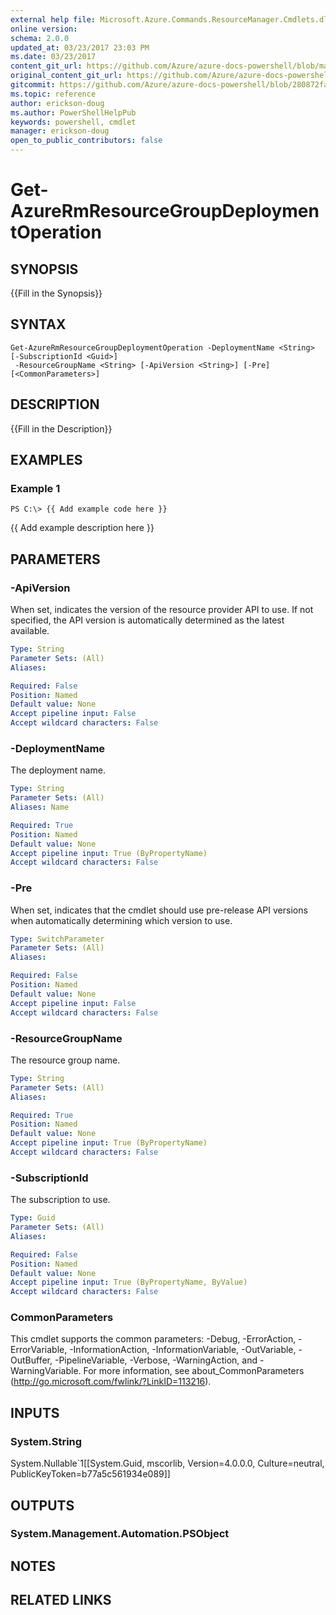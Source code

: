 ```yaml
---
external help file: Microsoft.Azure.Commands.ResourceManager.Cmdlets.dll-Help.xml
online version:
schema: 2.0.0
updated_at: 03/23/2017 23:03 PM
ms.date: 03/23/2017
content_git_url: https://github.com/Azure/azure-docs-powershell/blob/master/azureps-cmdlets-docs/ResourceManager/AzureRM.Resources/v1.0.4.3/Get-AzureRmResourceGroupDeploymentOperation.md
original_content_git_url: https://github.com/Azure/azure-docs-powershell/blob/master/azureps-cmdlets-docs/ResourceManager/AzureRM.Resources/v1.0.4.3/Get-AzureRmResourceGroupDeploymentOperation.md
gitcommit: https://github.com/Azure/azure-docs-powershell/blob/280872fa529e03be2466fa2252957a2060a9dfe4
ms.topic: reference
author: erickson-doug
ms.author: PowerShellHelpPub
keywords: powershell, cmdlet
manager: erickson-doug
open_to_public_contributors: false
---
```


# Get-AzureRmResourceGroupDeploymentOperation

## SYNOPSIS
{{Fill in the Synopsis}}

## SYNTAX

```
Get-AzureRmResourceGroupDeploymentOperation -DeploymentName <String> [-SubscriptionId <Guid>]
 -ResourceGroupName <String> [-ApiVersion <String>] [-Pre] [<CommonParameters>]
```

## DESCRIPTION
{{Fill in the Description}}

## EXAMPLES

### Example 1
```
PS C:\> {{ Add example code here }}
```

{{ Add example description here }}

## PARAMETERS

### -ApiVersion
When set, indicates the version of the resource provider API to use.
If not specified, the API version is automatically determined as the latest available.

```yaml
Type: String
Parameter Sets: (All)
Aliases: 

Required: False
Position: Named
Default value: None
Accept pipeline input: False
Accept wildcard characters: False
```

### -DeploymentName
The deployment name.

```yaml
Type: String
Parameter Sets: (All)
Aliases: Name

Required: True
Position: Named
Default value: None
Accept pipeline input: True (ByPropertyName)
Accept wildcard characters: False
```

### -Pre
When set, indicates that the cmdlet should use pre-release API versions when automatically determining which version to use.

```yaml
Type: SwitchParameter
Parameter Sets: (All)
Aliases: 

Required: False
Position: Named
Default value: None
Accept pipeline input: False
Accept wildcard characters: False
```

### -ResourceGroupName
The resource group name.

```yaml
Type: String
Parameter Sets: (All)
Aliases: 

Required: True
Position: Named
Default value: None
Accept pipeline input: True (ByPropertyName)
Accept wildcard characters: False
```

### -SubscriptionId
The subscription to use.

```yaml
Type: Guid
Parameter Sets: (All)
Aliases: 

Required: False
Position: Named
Default value: None
Accept pipeline input: True (ByPropertyName, ByValue)
Accept wildcard characters: False
```

### CommonParameters
This cmdlet supports the common parameters: -Debug, -ErrorAction, -ErrorVariable, -InformationAction, -InformationVariable, -OutVariable, -OutBuffer, -PipelineVariable, -Verbose, -WarningAction, and -WarningVariable. For more information, see about_CommonParameters (http://go.microsoft.com/fwlink/?LinkID=113216).

## INPUTS

### System.String
System.Nullable`1[[System.Guid, mscorlib, Version=4.0.0.0, Culture=neutral, PublicKeyToken=b77a5c561934e089]]

## OUTPUTS

### System.Management.Automation.PSObject

## NOTES

## RELATED LINKS

